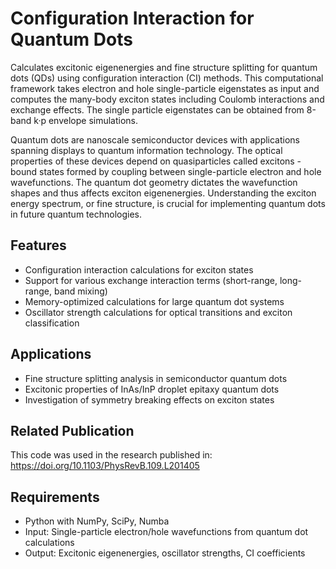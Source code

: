 # Configuration Interaction for Quantum Dots

Calculates excitonic eigenenergies and fine structure splitting for quantum dots (QDs) using configuration interaction (CI) methods. This computational framework takes electron and hole single-particle eigenstates as input and computes the many-body exciton states including Coulomb interactions and exchange effects. The single particle eigenstates can be obtained from 8-band k·p envelope simulations.

Quantum dots are nanoscale semiconductor devices with applications spanning displays to quantum information technology. The optical properties of these devices depend on quasiparticles called excitons - bound states formed by coupling between single-particle electron and hole wavefunctions. The quantum dot geometry dictates the wavefunction shapes and thus affects exciton eigenenergies. Understanding the exciton energy spectrum, or fine structure, is crucial for implementing quantum dots in future quantum technologies.

## Features
- Configuration interaction calculations for exciton states
- Support for various exchange interaction terms (short-range, long-range, band mixing)
- Memory-optimized calculations for large quantum dot systems
- Oscillator strength calculations for optical transitions and exciton classification

## Applications
- Fine structure splitting analysis in semiconductor quantum dots
- Excitonic properties of InAs/InP droplet epitaxy quantum dots
- Investigation of symmetry breaking effects on exciton states

## Related Publication
This code was used in the research published in:  https://doi.org/10.1103/PhysRevB.109.L201405

## Requirements
- Python with NumPy, SciPy, Numba
- Input: Single-particle electron/hole wavefunctions from quantum dot calculations
- Output: Excitonic eigenenergies, oscillator strengths, CI coefficients
